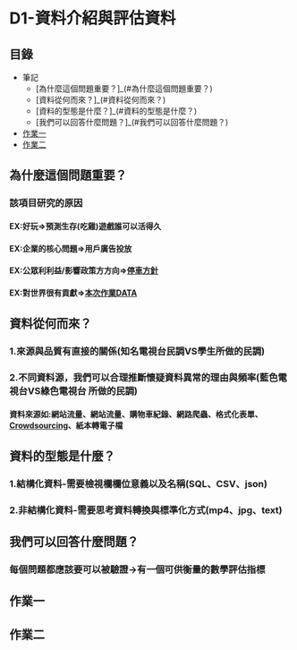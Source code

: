 # D1-資料介紹與評估資料
## 目錄
* 筆記
	* [為什麼這個問題重要？]_(#為什麼這個問題重要？)
	* [資料從何而來？]_(#資料從何⽽來？)
	* [資料的型態是什麼？]_(#資料的型態是什麼？)
	* [我們可以回答什麼問題？]_(#我們可以回答什麼問題？)
* [作業一](作業一)
* [作業二](作業二)

## 為什麼這個問題重要？
### 該項目研究的原因
#### EX:好玩=>預測生存(吃雞)遊戲誰可以活得久
#### EX:企業的核⼼問題=>用戶廣告投放
#### EX:公眾利利益/影響政策⽅方向=>[停車方針](https://www.kaggle.com/new-york-city/nyc-parking-tickets/home)
#### EX:對世界很有貢獻=>[本次作業DATA](https://www.kaggle.com/paultimothymooney/chest-xray-pneumonia)
## 資料從何⽽來？
### 1.來源與品質有直接的關係(知名電視台民調VS學生所做的民調)
### 2.不同資料源，我們可以合理推斷懷疑資料異常的理由與頻率(藍色電視台VS綠色電視台 所做的民調)
#### 資料來源如:網站流量、網站流量、購物車紀錄、網路爬蟲、格式化表單、[Crowdsourcing](https://en.wikipedia.org/wiki/Crowdsourcing)、紙本轉電子檔
## 資料的型態是什麼？
### 1.結構化資料-需要檢視欄欄位意義以及名稱(SQL、CSV、json)
### 2.非結構化資料-需要思考資料轉換與標準化方式(mp4、jpg、text)
## 我們可以回答什麼問題？
### 每個問題都應該要可以被驗證→有一個可供衡量的數學評估指標
## 作業一
## 作業二